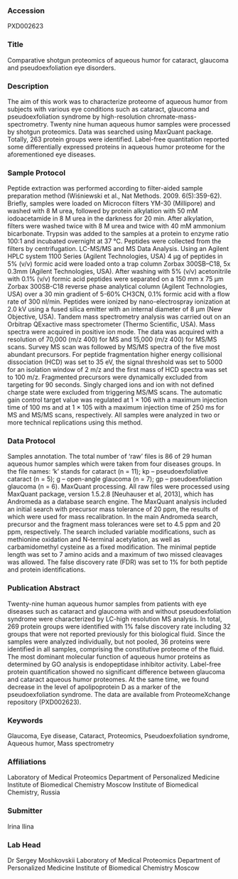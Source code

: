 ### Accession
PXD002623

### Title
Comparative shotgun proteomics of aqueous humor for cataract, glaucoma and pseudoexfoliation eye disorders.

### Description
The aim of this work was to characterize proteome of aqueous humor from subjects with various eye conditions such as cataract, glaucoma and pseudoexfoliation syndrome by high-resolution chromate-mass-spectrometry. Twenty nine human aqueous humor samples were processed by shotgun proteomics. Data was searched using MaxQuant package. Totally, 263 protein groups were identified. Label-free quantitation reported some differentially expressed proteins in aqueous humor proteome for the aforementioned eye diseases.

### Sample Protocol
Peptide extraction was performed according to filter-aided sample preparation method (Wiśniewski et al., Nat Methods. 2009. 6(5):359-62). Briefly, samples were loaded on Microcon filters YM-30 (Millipore) and washed with 8 M urea, followed by protein alkylation with 50 mM iodoacetamide in 8 M urea in the darkness for 20 min. After alkylation, filters were washed twice with 8 M urea and twice with 40 mM ammonium bicarbonate. Trypsin was added to the samples at a protein to enzyme ratio 100:1 and incubated overnight at 37 °C. Peptides were collected from the filters by centrifugation.  LC-MS/MS and MS Data Analysis. Using an Agilent HPLC system 1100 Series (Agilent Technologies, USA) 4 µg of peptides in 5% (v/v) formic acid were loaded onto a trap column Zorbax 300SB–C18, 5x 0.3mm (Agilent Technologies, USA). After washing with 5% (v/v) acetonitrile with 0.1% (v/v) formic acid peptides were separated on a 150 mm x 75 µm Zorbax 300SB-C18 reverse phase analytical column (Agilent Technologies, USA) over a 30 min gradient of 5-60% CH3CN, 0.1% formic acid with a flow rate of 300 nl/min. Peptides were ionized by nano-electrospray ionization at 2.0 kV using a fused silica emitter with an internal diameter of 8 µm (New Objective, USA). Tandem mass spectrometry analysis was carried out on an Orbitrap QExactive mass spectrometer (Thermo Scientific, USA). Mass spectra were acquired in positive ion mode. The data was acquired with a resolution of 70,000 (m/z 400) for MS and 15,000 (m/z 400) for MS/MS scans. Survey MS scan was followed by MS/MS spectra of the five most abundant precursors. For peptide fragmentation higher energy collisional dissociation (HCD) was set to 35 eV, the signal threshold was set to 5000 for an isolation window of 2 m/z and the first mass of HCD spectra was set to 100 m/z. Fragmented precursors were dynamically excluded from targeting for 90 seconds. Singly charged ions and ion with not defined charge state were excluded from triggering MS/MS scans. The automatic gain control target value was regulated at 1 × 106 with a maximum injection time of 100 ms and at 1 × 105 with a maximum injection time of 250 ms for MS and MS/MS scans, respectively. All samples were analyzed in two or more technical replications using this method.

### Data Protocol
Samples annotation. The total number of ‘raw’ files is 86 of 29 human aqueous humor samples which were taken from four diseases groups. In the file names: ‘k’ stands for cataract (n = 11); kp – pseudoexfoliative cataract (n = 5); g – open-angle glaucoma (n = 7); gp – pseudoexfoliation glaucoma (n = 6).  MaxQuant processing. All raw files were processed using MaxQuant package, version 1.5.2.8 [Neuhauser et al, 2013], which has Andromeda as a database search engine. The MaxQuant analysis included an initial search with precursor mass tolerance of 20 ppm, the results of which were used for mass recalibration. In the main Andromeda search, precursor and the fragment mass tolerances were set to 4.5 ppm and 20 ppm, respectively. The search included variable modifications, such as methionine oxidation and N-terminal acetylation, as well as carbamidomethyl cysteine as a fixed modification. The minimal peptide length was set to 7 amino acids and a maximum of two missed cleavages was allowed. The false discovery rate (FDR) was set to 1% for both peptide and protein identifications.

### Publication Abstract
Twenty-nine human aqueous humor samples from patients with eye diseases such as cataract and glaucoma with and without pseudoexfoliation syndrome were characterized by LC-high resolution MS analysis. In total, 269 protein groups were identified with 1% false discovery rate including 32 groups that were not reported previously for this biological fluid. Since the samples were analyzed individually, but not pooled, 36 proteins were identified in all samples, comprising the constitutive proteome of the fluid. The most dominant molecular function of aqueous humor proteins as determined by GO analysis is endopeptidase inhibitor activity. Label-free protein quantification showed no significant difference between glaucoma and cataract aqueous humor proteomes. At the same time, we found decrease in the level of apolipoprotein D as a marker of the pseudoexfoliation syndrome. The data are available from ProteomeXchange repository (PXD002623).

### Keywords
Glaucoma, Eye disease, Cataract, Proteomics, Pseudoexfoliation syndrome, Aqueous humor, Mass spectrometry

### Affiliations
Laboratory of Medical Proteomics Department of Personalized Medicine Institute of Biomedical Chemistry Moscow
Institute of Biomedical Chemistry, Russia

### Submitter
Irina Ilina

### Lab Head
Dr Sergey Moshkovskii
Laboratory of Medical Proteomics Department of Personalized Medicine Institute of Biomedical Chemistry Moscow


